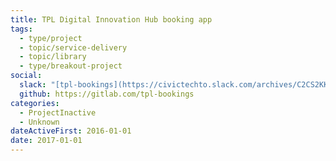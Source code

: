 ```yaml
---
title: TPL Digital Innovation Hub booking app
tags:
  - type/project
  - topic/service-delivery
  - topic/library
  - type/breakout-project
social:
  slack: "[tpl-bookings](https://civictechto.slack.com/archives/C2CS2KKS6)"
  github: https://gitlab.com/tpl-bookings
categories:
  - ProjectInactive
  - Unknown
dateActiveFirst: 2016-01-01
date: 2017-01-01
---
```

